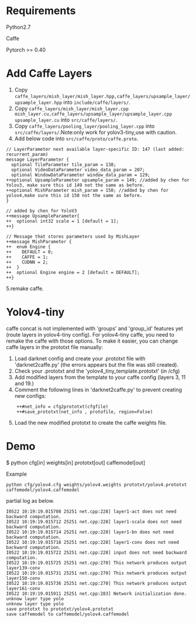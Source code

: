# Requirements
  
  Python2.7

  Caffe

  Pytorch >= 0.40
# Add Caffe Layers
1. Copy `caffe_layers/mish_layer/mish_layer.hpp,caffe_layers/upsample_layer/upsample_layer.hpp` into `include/caffe/layers/`.
2. Copy `caffe_layers/mish_layer/mish_layer.cpp mish_layer.cu,caffe_layers/upsample_layer/upsample_layer.cpp upsample_layer.cu` into `src/caffe/layers/`.
3. Copy `caffe_layers/pooling_layer/pooling_layer.cpp` into `src/caffe/layers/`.Note:only work for yolov3-tiny,use with caution.
4. Add below code into `src/caffe/proto/caffe.proto`.

```
// LayerParameter next available layer-specific ID: 147 (last added: recurrent_param)
message LayerParameter {
  optional TileParameter tile_param = 138;
  optional VideoDataParameter video_data_param = 207;
  optional WindowDataParameter window_data_param = 129;
++optional UpsampleParameter upsample_param = 149; //added by chen for Yolov3, make sure this id 149 not the same as before.
++optional MishParameter mish_param = 150; //added by chen for yolov4,make sure this id 150 not the same as before.
}

// added by chen for YoloV3
++message UpsampleParameter{
++  optional int32 scale = 1 [default = 1];
++}

// Message that stores parameters used by MishLayer
++message MishParameter {
++  enum Engine {
++    DEFAULT = 0;
++    CAFFE = 1;
++    CUDNN = 2;
++  }
++  optional Engine engine = 2 [default = DEFAULT];
++}
```
5.remake caffe.

# Yolov4-tiny
caffe concat is not implemented with 'groups' and 'group_id' features yet (route layers in yolov4-tiny config). 
For yolov4-tiny caffe, you need to remake the caffe with those options. To make it easier, you can change caffe layers in the prototxt file manually:
1. Load darknet config and create your .prototxt file with 'darknet2caffe.py' (the errors appears but the file was still created).
2. Check your .prototxt and the 'yolov4_tiny_template.prototxt' (in /cfg)
3. Add modified layers from the template to your caffe config (layers 3, 11 and 19.)
4. Comment the following lines in 'darknet2caffe.py' to prevent creating new configs:
```
	++#net_info = cfg2prototxt(cfgfile)
	++#save_prototxt(net_info , protofile, region=False)
```
5. Load the new modified prototxt to create the caffe weights file.

# Demo
  $ python cfg[in] weights[in] prototxt[out] caffemodel[out]
  
  Example
```
python cfg/yolov4.cfg weights/yolov4.weights prototxt/yolov4.prototxt caffemodel/yolov4.caffemodel
```
  partial log as below.
```
I0522 10:19:19.015708 25251 net.cpp:228] layer1-act does not need backward computation.
I0522 10:19:19.015712 25251 net.cpp:228] layer1-scale does not need backward computation.
I0522 10:19:19.015714 25251 net.cpp:228] layer1-bn does not need backward computation.
I0522 10:19:19.015718 25251 net.cpp:228] layer1-conv does not need backward computation.
I0522 10:19:19.015722 25251 net.cpp:228] input does not need backward computation.
I0522 10:19:19.015725 25251 net.cpp:270] This network produces output layer139-conv
I0522 10:19:19.015731 25251 net.cpp:270] This network produces output layer150-conv
I0522 10:19:19.015736 25251 net.cpp:270] This network produces output layer161-conv
I0522 10:19:19.015911 25251 net.cpp:283] Network initialization done.
unknow layer type yolo 
unknow layer type yolo 
save prototxt to prototxt/yolov4.prototxt
save caffemodel to caffemodel/yolov4.caffemodel

```
